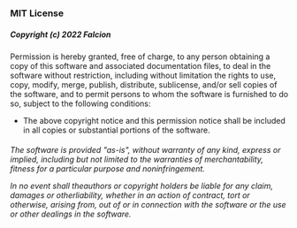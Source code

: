 <!-- Default version of MIT in markdown with custom format -->

<h3>MIT License</h3>

<h5>Copyright (c) 2022 Falcion</h5>

Permission is hereby granted, free of charge, to any person obtaining a copy of this software and associated documentation files, to deal in the software without restriction, including without limitation the rights to use, copy, modify, merge, publish, distribute, sublicense, and/or sell copies of the software, and to permit persons to whom the software is furnished to do so, subject to the following conditions:

- The above copyright notice and this permission notice shall be included in all copies or substantial portions of the software.

<!-- Declaring this paragraph of "AS-IS" -->

<h6>
The software is provided "as-is", without warranty of any kind, express or implied, including but not limited to the warranties of merchantability, fitness for a particular purpose and noninfringement. 

In no event shall theauthors or copyright holders be liable for any claim, damages or otherliability, whether in an action of contract, tort or otherwise, arising from, out of or in connection with the software or the use or other dealings in the software.
</h6>

